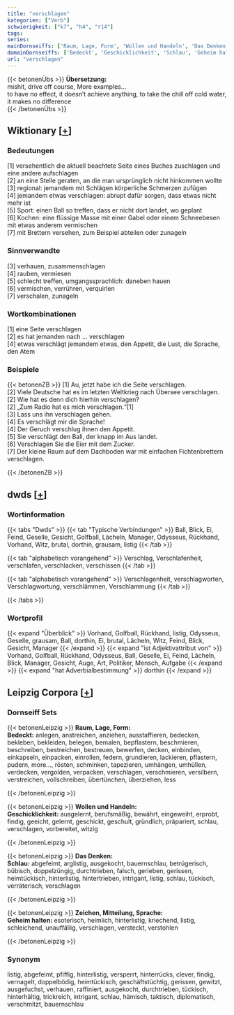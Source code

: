 ```yaml
---
title: "verschlagen"
kategorien: ["Verb"]
schwierigkeit: ["k7", "h4", "r14"]
tags:
series:
mainDornseiffs: ['Raum, Lage, Form', 'Wollen und Handeln', 'Das Denken', 'Zeichen, Mitteilung, Sprache']
domainDornseiffs: ['Bedeckt', 'Geschicklichkeit', 'Schlau', 'Geheim halten']
url: "verschlagen"
---
```


{{< betonenÜbs >}}
**Übersetzung:**  
mishit, drive  off course, More examples...  
to have no effect, it doesn’t achieve anything, to take the chill off cold water, it makes no difference  
{{< /betonenÜbs >}}

## Wiktionary [[+](https://de.wiktionary.org/wiki/verschlagen)]

### Bedeutungen
[1] versehentlich die aktuell beachtete Seite eines Buches zuschlagen und eine andere aufschlagen  
[2] an eine Stelle geraten, an die man ursprünglich nicht hinkommen wollte  
[3] regional: jemandem mit Schlägen körperliche Schmerzen zufügen  
[4] jemandem etwas verschlagen: abrupt dafür sorgen, dass etwas nicht mehr ist  
[5] Sport: einen Ball so treffen, dass er nicht dort landet, wo geplant  
[6] Kochen: eine flüssige Masse mit einer Gabel oder einem Schneebesen mit etwas anderem vermischen  
[7] mit Brettern versehen, zum Beispiel abteilen oder zunageln  

### Sinnverwandte
[3] verhauen, zusammenschlagen  
[4] rauben, vermiesen  
[5] schlecht treffen, umgangssprachlich: daneben hauen  
[6] vermischen, verrühren, verquirlen  
[7] verschalen, zunageln  

### Wortkombinationen
[1] eine Seite verschlagen  
[2] es hat jemanden nach … verschlagen  
[4] etwas verschlägt jemandem etwas, den Appetit, die Lust, die Sprache, den Atem  

### Beispiele
{{< betonenZB >}}
[1] Au, jetzt habe ich die Seite verschlagen.  
[2] Viele Deutsche hat es im letzten Weltkrieg nach Übersee verschlagen.  
[2] Wie hat es denn dich hierhin verschlagen?  
[2] „Zum Radio hat es mich verschlagen.“[1]  
[3] Lass uns ihn verschlagen gehen.  
[4] Es verschlägt mir die Sprache!  
[4] Der Geruch verschlug ihnen den Appetit.  
[5] Sie verschlägt den Ball, der knapp im Aus landet.  
[6] Verschlagen Sie die Eier mit dem Zucker.  
[7] Der kleine Raum auf dem Dachboden war mit einfachen Fichtenbrettern verschlagen.  

{{< /betonenZB >}}


## dwds [[+](https://www.dwds.de/wb/verschlagen)]

### Wortinformation
{{< tabs "Dwds" >}}
{{< tab "Typische Verbindungen" >}}
Ball, Blick, Ei, Feind, Geselle, Gesicht, Golfball, Lächeln, Manager, Odysseus, Rückhand, Vorhand, Witz, brutal, dorthin, grausam, listig
{{< /tab >}}

{{< tab "alphabetisch vorangehend" >}}
Verschlag, Verschlafenheit, verschlafen, verschlacken, verschissen
{{< /tab >}}

{{< tab "alphabetisch vorangehend" >}}
Verschlagenheit, verschlagworten, Verschlagwortung, verschlämmen, Verschlammung
{{< /tab >}}

{{< /tabs >}}

### Wortprofil
{{< expand "Überblick" >}} Vorhand, Golfball, Rückhand, listig, Odysseus, Geselle, grausam, Ball, dorthin, Ei, brutal, Lächeln, Witz, Feind, Blick, Gesicht, Manager {{< /expand >}}
{{< expand "ist Adjektivattribut von" >}} Vorhand, Golfball, Rückhand, Odysseus, Ball, Geselle, Ei, Feind, Lächeln, Blick, Manager, Gesicht, Auge, Art, Politiker, Mensch, Aufgabe {{< /expand >}}
{{< expand "hat Adverbialbestimmung" >}} dorthin {{< /expand >}}

## Leipzig Corpora [[+](https://corpora.uni-leipzig.de/en/res?word=verschlagen&corpusId=deu_newscrawl-public_2018)]

### Dornseiff Sets
{{< betonenLeipzig >}}
**Raum, Lage, Form:**  
**Bedeckt:** anlegen, anstreichen, anziehen, ausstaffieren, bedecken, bekleben, bekleiden, belegen, bemalen, bepflastern, beschmieren, beschreiben, bestreichen, bestreuen, bewerfen, decken, einbinden, einkapseln, einpacken, einrollen, federn, grundieren, lackieren, pflastern, pudern, more..., rösten, schminken, tapezieren, umhängen, umhüllen, verdecken, vergolden, verpacken, verschlagen, verschmieren, versilbern, verstreichen, vollschreiben, übertünchen, überziehen, less  

{{< /betonenLeipzig >}}


{{< betonenLeipzig >}}
**Wollen und Handeln:**  
**Geschicklichkeit:** ausgelernt, berufsmäßig, bewährt, eingeweiht, erprobt, findig, geeicht, gelernt, geschickt, geschult, gründlich, präpariert, schlau, verschlagen, vorbereitet, witzig  

{{< /betonenLeipzig >}}


{{< betonenLeipzig >}}
**Das Denken:**  
**Schlau:** abgefeimt, arglistig, ausgekocht, bauernschlau, betrügerisch, bübisch, doppelzüngig, durchtrieben, falsch, gerieben, gerissen, heimtückisch, hinterlistig, hintertrieben, intrigant, listig, schlau, tückisch, verräterisch, verschlagen  

{{< /betonenLeipzig >}}


{{< betonenLeipzig >}}
**Zeichen, Mitteilung, Sprache:**  
**Geheim halten:** esoterisch, heimlich, hinterlistig, kriechend, listig, schleichend, unauffällig, verschlagen, versteckt, verstohlen  

{{< /betonenLeipzig >}}

### Synonym
listig, abgefeimt, pfiffig, hinterlistig, versperrt, hinterrücks, clever, findig, vernagelt, doppelbödig, heimtückisch, geschäftstüchtig, gerissen, gewitzt, ausgefuchst, verhauen, raffiniert, ausgekocht, durchtrieben, tückisch, hinterhältig, trickreich, intrigant, schlau, hämisch, taktisch, diplomatisch, verschmitzt, bauernschlau

